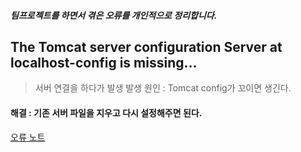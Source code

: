 ##### 팀프로젝트를 하면서 겪은 오류를 개인적으로 정리합니다.


## The Tomcat server configuration Server at localhost-config is missing...
> 서버 연결을 하다가 발생
발생 원인 : Tomcat config가 꼬이면 생긴다.
#### 해결 : 기존 서버 파일을 지우고 다시 설정해주면 된다.
[오류 노트](https://kijuk.tistory.com/144?category=1056346)

